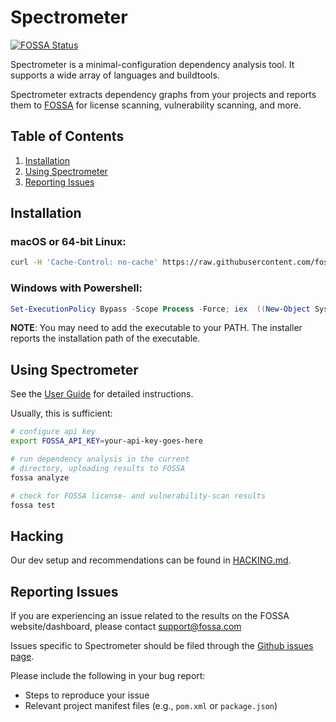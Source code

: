 # Spectrometer

[![FOSSA Status](https://app.fossa.com/api/projects/custom%2B1%2Fgithub.com%2Ffossas%2Fspectrometer.svg?type=shield)](https://app.fossa.com/projects/custom%2B1%2Fgithub.com%2Ffossas%2Fspectrometer?ref=badge_shield)

Spectrometer is a minimal-configuration dependency analysis tool. It supports a wide array of languages and buildtools.

Spectrometer extracts dependency graphs from your projects and reports them to [FOSSA](https://fossa.com) for license scanning, vulnerability scanning, and more.

## Table of Contents

1. [Installation](#installation)
2. [Using Spectrometer](#using-spectrometer)
3. [Reporting Issues](#reporting-issues)

## Installation

### macOS or 64-bit Linux:
```bash
curl -H 'Cache-Control: no-cache' https://raw.githubusercontent.com/fossas/spectrometer/master/install.sh | bash
```

### Windows with Powershell:
```powershell
Set-ExecutionPolicy Bypass -Scope Process -Force; iex  ((New-Object System.Net.WebClient).DownloadString('https://raw.githubusercontent.com/fossas/spectrometer/master/install.ps1'))
```

**NOTE**: You may need to add the executable to your PATH. The installer reports the installation path of the executable.

## Using Spectrometer

See the [User Guide](docs/userguide.md) for detailed instructions.

Usually, this is sufficient:

``` sh
# configure api key
export FOSSA_API_KEY=your-api-key-goes-here

# run dependency analysis in the current
# directory, uploading results to FOSSA
fossa analyze

# check for FOSSA license- and vulnerability-scan results
fossa test
```

## Hacking

Our dev setup and recommendations can be found in [HACKING.md](HACKING.md).

## Reporting Issues

If you are experiencing an issue related to the results on the FOSSA website/dashboard, please contact [support@fossa.com](mailto:support@fossa.com)

Issues specific to Spectrometer should be filed through the [Github issues page](https://github.com/fossas/spectrometer/issues/new). 

Please include the following in your bug report:

- Steps to reproduce your issue
- Relevant project manifest files (e.g., `pom.xml` or `package.json`)
